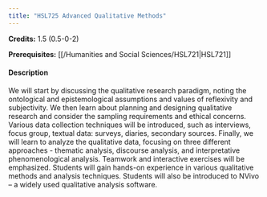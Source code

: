 ```yaml
---
title: "HSL725 Advanced Qualitative Methods"
---
```

**Credits:** 1.5 (0.5-0-2)

**Prerequisites:** [[/Humanities and Social Sciences/HSL721|HSL721]]

#### Description
We will start by discussing the qualitative research paradigm, noting the ontological and epistemological assumptions and values of reflexivity and subjectivity. We then learn about planning and designing qualitative research and consider the sampling requirements and ethical concerns. Various data collection techniques will be introduced, such as interviews, focus group, textual data: surveys, diaries, secondary sources. Finally, we will learn to analyze the qualitative data, focusing on three different approaches - thematic analysis, discourse analysis, and interpretative phenomenological analysis. Teamwork and interactive exercises will be emphasized. Students will gain hands-on experience in various qualitative methods and analysis techniques. Students will also be introduced to NVivo – a widely used qualitative analysis software.